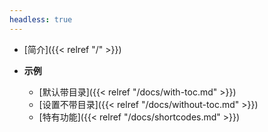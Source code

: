 ```yaml
---
headless: true
---
```


- [简介]({{< relref "/" >}})

- **示例**
  - [默认带目录]({{< relref "/docs/with-toc.md" >}})
  - [设置不带目录]({{< relref "/docs/without-toc.md" >}})
  - [特有功能]({{< relref "/docs/shortcodes.md" >}})  

